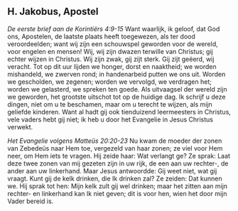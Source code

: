 ## H. Jakobus, Apostel

*De eerste brief aan de Korintiërs 4:9-15*
Want waarlijk, ik geloof, dat God ons, Apostelen, de laatste plaats heeft toegewezen, als ter dood veroordeelden; want wij zijn een schouwspel geworden voor de wereld, voor engelen en mensen! Wij, wij zijn dwazen terwille van Christus; gij echter wijzen in Christus. Wij zijn zwak, gij zijt sterk. Gij zijt geëerd, wij veracht. Tot op dit uur lijden we honger, dorst en naaktheid; we worden mishandeld, we zwerven rond; in handenarbeid putten we ons uit. Worden we gescholden, we zegenen; worden we vervolgd, we verdragen het; worden we gelasterd, we spreken ten goede. Als uitvaagsel der wereld zijn we geworden, het grootste uitschot tot op de huidige dag. Ik schrijf u deze dingen, niet om u te beschamen, maar om u terecht te wijzen, als mijn geliefde kinderen. Want al hadt gij ook tienduizend leermeesters in Christus, vele vaders hebt gij niet; ik heb u door het Evangelie in Jesus Christus verwekt. 

*Het Evangelie volgens Matteüs 20:20-23*
Nu kwam de moeder der zonen van Zebedeüs naar Hem toe, vergezeld van haar zonen; ze viel voor Hem neer, om Hem iets te vragen. Hij zeide haar: Wat verlangt ge? Ze sprak: Laat deze twee zonen van mij gezeten zijn in uw rijk, de een aan uw rechter-, de ander aan uw linkerhand. Maar Jesus antwoordde: Gij weet niet, wat gij vraagt. Kunt gij de kelk drinken, die Ik drinken zal? Ze zeiden: Dat kunnen we. Hij sprak tot hen: Mijn kelk zult gij wel drinken; maar het zitten aan mijn rechter- en linkerhand kan Ik niet geven; dit is voor hen, wien het door mijn Vader bereid is. 

